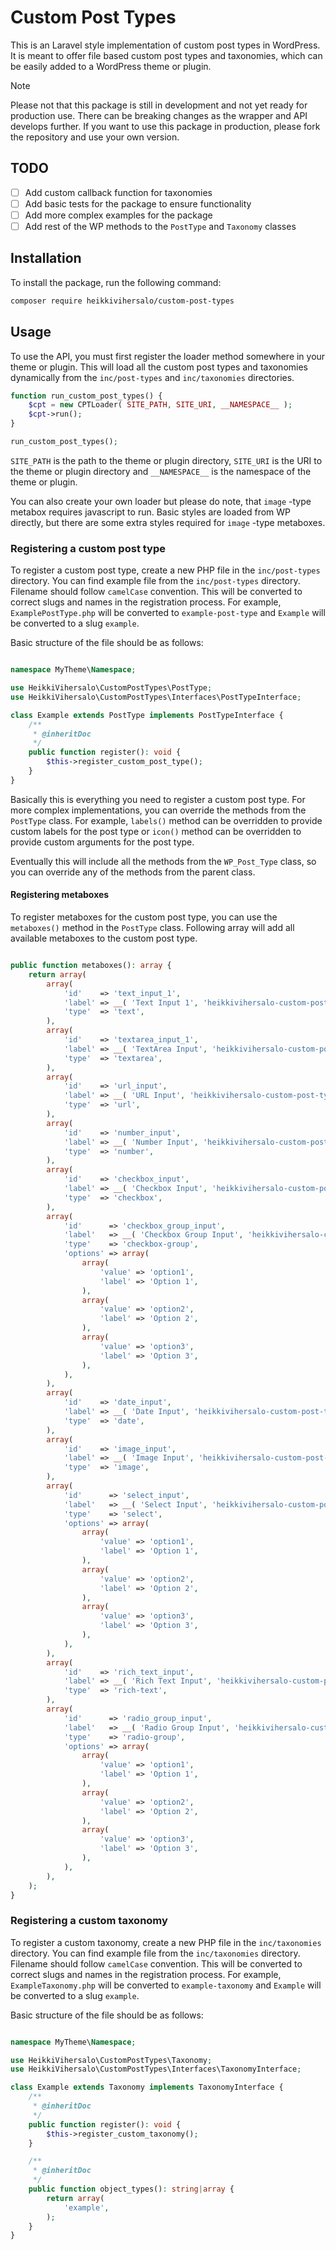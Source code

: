 # Custom Post Types

This is an Laravel style implementation of custom post types in WordPress. It is meant to offer file based custom post types and taxonomies, which can be easily added to a WordPress theme or plugin.

> [!NOTE]
> Please not that this package is still in development and not yet ready for production use. There can be breaking changes as the wrapper and API develops further. If you want to use this package in production, please fork the repository and use your own version.

## TODO

- [ ] Add custom callback function for taxonomies
- [ ] Add basic tests for the package to ensure functionality
- [ ] Add more complex examples for the package
- [ ] Add rest of the WP methods to the `PostType` and `Taxonomy` classes

## Installation

To install the package, run the following command:

```bash
composer require heikkivihersalo/custom-post-types
```

## Usage

To use the API, you must first register the loader method somewhere in your theme or plugin. This will load all the custom post types and taxonomies dynamically from the `inc/post-types` and `inc/taxonomies` directories.

```php
function run_custom_post_types() {
	$cpt = new CPTLoader( SITE_PATH, SITE_URI, __NAMESPACE__ );
	$cpt->run();
}

run_custom_post_types();
```

`SITE_PATH` is the path to the theme or plugin directory, `SITE_URI` is the URI to the theme or plugin directory and `__NAMESPACE__` is the namespace of the theme or plugin.

You can also create your own loader but please do note, that `image` -type metabox requires javascript to run. Basic styles are loaded from WP directly, but there are some extra styles required for `image` -type metaboxes.

### Registering a custom post type

To register a custom post type, create a new PHP file in the `inc/post-types` directory. You can find example file from the `inc/post-types` directory. Filename should follow `camelCase` convention. This will be converted to correct slugs and names in the registration process. For example, `ExamplePostType.php` will be converted to `example-post-type` and `Example` will be converted to a slug `example`.

Basic structure of the file should be as follows:

```php

namespace MyTheme\Namespace;

use HeikkiVihersalo\CustomPostTypes\PostType;
use HeikkiVihersalo\CustomPostTypes\Interfaces\PostTypeInterface;

class Example extends PostType implements PostTypeInterface {
	/**
	 * @inheritDoc
	 */
	public function register(): void {
		$this->register_custom_post_type();
	}
}

```

Basically this is everything you need to register a custom post type. For more complex implementations, you can override the methods from the `PostType` class. For example, `labels()` method can be overridden to provide custom labels for the post type or `icon()` method can be overridden to provide custom arguments for the post type. 

Eventually this will include all the methods from the `WP_Post_Type` class, so you can override any of the methods from the parent class.

#### Registering metaboxes

To register metaboxes for the custom post type, you can use the `metaboxes()` method in the `PostType` class. Following array will add all available metaboxes to the custom post type.

```php

public function metaboxes(): array {
    return array(
        array(
            'id'    => 'text_input_1',
            'label' => __( 'Text Input 1', 'heikkivihersalo-custom-post-types' ),
            'type'  => 'text',
        ),
        array(
            'id'    => 'textarea_input_1',
            'label' => __( 'TextArea Input', 'heikkivihersalo-custom-post-types' ),
            'type'  => 'textarea',
        ),
        array(
            'id'    => 'url_input',
            'label' => __( 'URL Input', 'heikkivihersalo-custom-post-types' ),
            'type'  => 'url',
        ),
        array(
            'id'    => 'number_input',
            'label' => __( 'Number Input', 'heikkivihersalo-custom-post-types' ),
            'type'  => 'number',
        ),
        array(
            'id'    => 'checkbox_input',
            'label' => __( 'Checkbox Input', 'heikkivihersalo-custom-post-types' ),
            'type'  => 'checkbox',
        ),
        array(
            'id'      => 'checkbox_group_input',
            'label'   => __( 'Checkbox Group Input', 'heikkivihersalo-custom-post-types' ),
            'type'    => 'checkbox-group',
            'options' => array(
                array(
                    'value' => 'option1',
                    'label' => 'Option 1',
                ),
                array(
                    'value' => 'option2',
                    'label' => 'Option 2',
                ),
                array(
                    'value' => 'option3',
                    'label' => 'Option 3',
                ),
            ),
        ),
        array(
            'id'    => 'date_input',
            'label' => __( 'Date Input', 'heikkivihersalo-custom-post-types' ),
            'type'  => 'date',
        ),
        array(
            'id'    => 'image_input',
            'label' => __( 'Image Input', 'heikkivihersalo-custom-post-types' ),
            'type'  => 'image',
        ),
        array(
            'id'      => 'select_input',
            'label'   => __( 'Select Input', 'heikkivihersalo-custom-post-types' ),
            'type'    => 'select',
            'options' => array(
                array(
                    'value' => 'option1',
                    'label' => 'Option 1',
                ),
                array(
                    'value' => 'option2',
                    'label' => 'Option 2',
                ),
                array(
                    'value' => 'option3',
                    'label' => 'Option 3',
                ),
            ),
        ),
        array(
            'id'    => 'rich_text_input',
            'label' => __( 'Rich Text Input', 'heikkivihersalo-custom-post-types' ),
            'type'  => 'rich-text',
        ),
        array(
            'id'      => 'radio_group_input',
            'label'   => __( 'Radio Group Input', 'heikkivihersalo-custom-post-types' ),
            'type'    => 'radio-group',
            'options' => array(
                array(
                    'value' => 'option1',
                    'label' => 'Option 1',
                ),
                array(
                    'value' => 'option2',
                    'label' => 'Option 2',
                ),
                array(
                    'value' => 'option3',
                    'label' => 'Option 3',
                ),
            ),
        ),
    );
}
```

### Registering a custom taxonomy

To register a custom taxonomy, create a new PHP file in the `inc/taxonomies` directory. You can find example file from the `inc/taxonomies` directory. Filename should follow `camelCase` convention. This will be converted to correct slugs and names in the registration process. For example, `ExampleTaxonomy.php` will be converted to `example-taxonomy` and `Example` will be converted to a slug `example`.

Basic structure of the file should be as follows:

```php

namespace MyTheme\Namespace;

use HeikkiVihersalo\CustomPostTypes\Taxonomy;
use HeikkiVihersalo\CustomPostTypes\Interfaces\TaxonomyInterface;

class Example extends Taxonomy implements TaxonomyInterface {
	/**
	 * @inheritDoc
	 */
	public function register(): void {
		$this->register_custom_taxonomy();
	}

	/**
	 * @inheritDoc
	 */
	public function object_types(): string|array {
		return array(
			'example',
		);
	}
}
```
